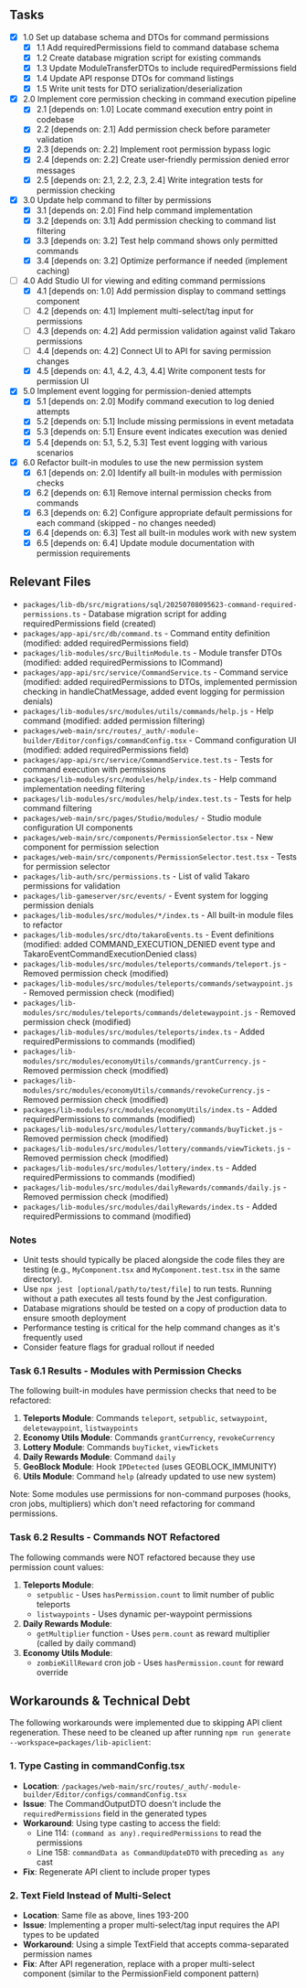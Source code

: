 ## Tasks

- [x] 1.0 Set up database schema and DTOs for command permissions
  - [x] 1.1 Add requiredPermissions field to command database schema
  - [x] 1.2 Create database migration script for existing commands
  - [x] 1.3 Update ModuleTransferDTOs to include requiredPermissions field
  - [x] 1.4 Update API response DTOs for command listings
  - [x] 1.5 Write unit tests for DTO serialization/deserialization

- [x] 2.0 Implement core permission checking in command execution pipeline
  - [x] 2.1 [depends on: 1.0] Locate command execution entry point in codebase
  - [x] 2.2 [depends on: 2.1] Add permission check before parameter validation
  - [x] 2.3 [depends on: 2.2] Implement root permission bypass logic
  - [x] 2.4 [depends on: 2.2] Create user-friendly permission denied error messages
  - [x] 2.5 [depends on: 2.1, 2.2, 2.3, 2.4] Write integration tests for permission checking

- [x] 3.0 Update help command to filter by permissions
  - [x] 3.1 [depends on: 2.0] Find help command implementation
  - [x] 3.2 [depends on: 3.1] Add permission checking to command list filtering
  - [x] 3.3 [depends on: 3.2] Test help command shows only permitted commands
  - [x] 3.4 [depends on: 3.2] Optimize performance if needed (implement caching)

- [ ] 4.0 Add Studio UI for viewing and editing command permissions
  - [x] 4.1 [depends on: 1.0] Add permission display to command settings component
  - [ ] 4.2 [depends on: 4.1] Implement multi-select/tag input for permissions
  - [ ] 4.3 [depends on: 4.2] Add permission validation against valid Takaro permissions
  - [ ] 4.4 [depends on: 4.2] Connect UI to API for saving permission changes
  - [x] 4.5 [depends on: 4.1, 4.2, 4.3, 4.4] Write component tests for permission UI

- [x] 5.0 Implement event logging for permission-denied attempts
  - [x] 5.1 [depends on: 2.0] Modify command execution to log denied attempts
  - [x] 5.2 [depends on: 5.1] Include missing permissions in event metadata
  - [x] 5.3 [depends on: 5.1] Ensure event indicates execution was denied
  - [x] 5.4 [depends on: 5.1, 5.2, 5.3] Test event logging with various scenarios

- [x] 6.0 Refactor built-in modules to use the new permission system
  - [x] 6.1 [depends on: 2.0] Identify all built-in modules with permission checks
  - [x] 6.2 [depends on: 6.1] Remove internal permission checks from commands
  - [x] 6.3 [depends on: 6.2] Configure appropriate default permissions for each command (skipped - no changes needed)
  - [x] 6.4 [depends on: 6.3] Test all built-in modules work with new system
  - [x] 6.5 [depends on: 6.4] Update module documentation with permission requirements

## Relevant Files

- `packages/lib-db/src/migrations/sql/20250708095623-command-required-permissions.ts` - Database migration script for adding requiredPermissions field (created)
- `packages/app-api/src/db/command.ts` - Command entity definition (modified: added requiredPermissions field)
- `packages/lib-modules/src/BuiltinModule.ts` - Module transfer DTOs (modified: added requiredPermissions to ICommand)
- `packages/app-api/src/service/CommandService.ts` - Command service (modified: added requiredPermissions to DTOs, implemented permission checking in handleChatMessage, added event logging for permission denials)
- `packages/lib-modules/src/modules/utils/commands/help.js` - Help command (modified: added permission filtering)
- `packages/web-main/src/routes/_auth/-module-builder/Editor/configs/commandConfig.tsx` - Command configuration UI (modified: added requiredPermissions field)
- `packages/app-api/src/service/CommandService.test.ts` - Tests for command execution with permissions
- `packages/lib-modules/src/modules/help/index.ts` - Help command implementation needing filtering
- `packages/lib-modules/src/modules/help/index.test.ts` - Tests for help command filtering
- `packages/web-main/src/pages/Studio/modules/` - Studio module configuration UI components
- `packages/web-main/src/components/PermissionSelector.tsx` - New component for permission selection
- `packages/web-main/src/components/PermissionSelector.test.tsx` - Tests for permission selector
- `packages/lib-auth/src/permissions.ts` - List of valid Takaro permissions for validation
- `packages/lib-gameserver/src/events/` - Event system for logging permission denials
- `packages/lib-modules/src/modules/*/index.ts` - All built-in module files to refactor
- `packages/lib-modules/src/dto/takaroEvents.ts` - Event definitions (modified: added COMMAND_EXECUTION_DENIED event type and TakaroEventCommandExecutionDenied class)
- `packages/lib-modules/src/modules/teleports/commands/teleport.js` - Removed permission check (modified)
- `packages/lib-modules/src/modules/teleports/commands/setwaypoint.js` - Removed permission check (modified)
- `packages/lib-modules/src/modules/teleports/commands/deletewaypoint.js` - Removed permission check (modified)
- `packages/lib-modules/src/modules/teleports/index.ts` - Added requiredPermissions to commands (modified)
- `packages/lib-modules/src/modules/economyUtils/commands/grantCurrency.js` - Removed permission check (modified)
- `packages/lib-modules/src/modules/economyUtils/commands/revokeCurrency.js` - Removed permission check (modified)
- `packages/lib-modules/src/modules/economyUtils/index.ts` - Added requiredPermissions to commands (modified)
- `packages/lib-modules/src/modules/lottery/commands/buyTicket.js` - Removed permission check (modified)
- `packages/lib-modules/src/modules/lottery/commands/viewTickets.js` - Removed permission check (modified)
- `packages/lib-modules/src/modules/lottery/index.ts` - Added requiredPermissions to commands (modified)
- `packages/lib-modules/src/modules/dailyRewards/commands/daily.js` - Removed permission check (modified)
- `packages/lib-modules/src/modules/dailyRewards/index.ts` - Added requiredPermissions to command (modified)

### Notes

- Unit tests should typically be placed alongside the code files they are testing (e.g., `MyComponent.tsx` and `MyComponent.test.tsx` in the same directory).
- Use `npx jest [optional/path/to/test/file]` to run tests. Running without a path executes all tests found by the Jest configuration.
- Database migrations should be tested on a copy of production data to ensure smooth deployment
- Performance testing is critical for the help command changes as it's frequently used
- Consider feature flags for gradual rollout if needed

### Task 6.1 Results - Modules with Permission Checks

The following built-in modules have permission checks that need to be refactored:

1. **Teleports Module**: Commands `teleport`, `setpublic`, `setwaypoint`, `deletewaypoint`, `listwaypoints`
2. **Economy Utils Module**: Commands `grantCurrency`, `revokeCurrency`
3. **Lottery Module**: Commands `buyTicket`, `viewTickets`
4. **Daily Rewards Module**: Command `daily`
5. **GeoBlock Module**: Hook `IPDetected` (uses GEOBLOCK_IMMUNITY)
6. **Utils Module**: Command `help` (already updated to use new system)

Note: Some modules use permissions for non-command purposes (hooks, cron jobs, multipliers) which don't need refactoring for command permissions.

### Task 6.2 Results - Commands NOT Refactored

The following commands were NOT refactored because they use permission count values:

1. **Teleports Module**: 
   - `setpublic` - Uses `hasPermission.count` to limit number of public teleports
   - `listwaypoints` - Uses dynamic per-waypoint permissions
2. **Daily Rewards Module**:
   - `getMultiplier` function - Uses `perm.count` as reward multiplier (called by daily command)
3. **Economy Utils Module**:
   - `zombieKillReward` cron job - Uses `hasPermission.count` for reward override

## Workarounds & Technical Debt

The following workarounds were implemented due to skipping API client regeneration. These need to be cleaned up after running `npm run generate --workspace=packages/lib-apiclient`:

### 1. Type Casting in commandConfig.tsx
- **Location**: `/packages/web-main/src/routes/_auth/-module-builder/Editor/configs/commandConfig.tsx`
- **Issue**: The CommandOutputDTO doesn't include the `requiredPermissions` field in the generated types
- **Workaround**: Using type casting to access the field:
  - Line 114: `(command as any).requiredPermissions` to read the permissions
  - Line 158: `commandData as CommandUpdateDTO` with preceding `as any` cast
- **Fix**: Regenerate API client to include proper types

### 2. Text Field Instead of Multi-Select
- **Location**: Same file as above, lines 193-200
- **Issue**: Implementing a proper multi-select/tag input requires the API types to be updated
- **Workaround**: Using a simple TextField that accepts comma-separated permission names
- **Fix**: After API regeneration, replace with a proper multi-select component (similar to the PermissionField component pattern)
